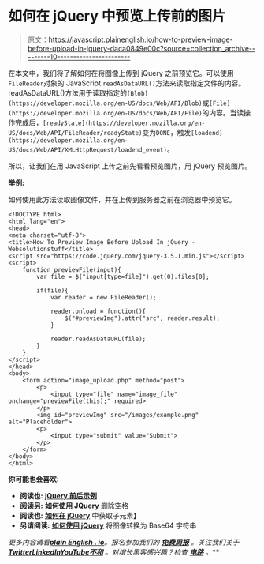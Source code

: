 # 如何在 jQuery 中预览上传前的图片

> 原文：<https://javascript.plainenglish.io/how-to-preview-image-before-upload-in-jquery-daca0849e00c?source=collection_archive---------10----------------------->

在本文中，我们将了解如何在将图像上传到 jQuery 之前预览它。可以使用`FileReader`对象的 JavaScript `readAsDataURL()`方法来读取指定文件的内容。readAsDataURL()方法用于读取指定的`[Blob](https://developer.mozilla.org/en-US/docs/Web/API/Blob)`或`[File](https://developer.mozilla.org/en-US/docs/Web/API/File)`的内容。当读操作完成后，`[readyState](https://developer.mozilla.org/en-US/docs/Web/API/FileReader/readyState)`变为`DONE`，触发`[loadend](https://developer.mozilla.org/en-US/docs/Web/API/XMLHttpRequest/loadend_event)`。

所以，让我们在用 JavaScript 上传之前先看看预览图片，用 jQuery 预览图片。

**举例:**

如何使用此方法读取图像文件，并在上传到服务器之前在浏览器中预览它。

```
<!DOCTYPE html>
<html lang="en">
<head>
<meta charset="utf-8">
<title>How To Preview Image Before Upload In jQuery - Websolutionstuff</title>
<script src="https://code.jquery.com/jquery-3.5.1.min.js"></script>
<script>
    function previewFile(input){
        var file = $("input[type=file]").get(0).files[0];

        if(file){
            var reader = new FileReader();

            reader.onload = function(){
                $("#previewImg").attr("src", reader.result);
            }

            reader.readAsDataURL(file);
        }
    }
</script>
</head> 
<body>
    <form action="image_upload.php" method="post">
        <p>
            <input type="file" name="image_file" onchange="previewFile(this);" required>
        </p>
        <img id="previewImg" src="/images/example.png" alt="Placeholder">
        <p>
            <input type="submit" value="Submit">
        </p>
    </form>
</body>
</html>
```

**你可能也会喜欢:**

*   **阅读也:** [**jQuery 前后示例**](https://websolutionstuff.com/post/jquery-after-and-before-example)
*   **阅读另:** [**如何使用 JQuery**](https://websolutionstuff.com/post/how-to-remove-spaces-using-jquery) 删除空格
*   **阅读也:** [**如何在 jQuery**](https://websolutionstuff.com/post/how-to-get-children-element-in-jquery) 中获取子元素】
*   **另请阅读:** [**如何使用 jQuery**](https://websolutionstuff.com/post/how-to-convert-image-into-base64-string-using-jquery) 将图像转换为 Base64 字符串

*更多内容请看*[***plain English . io***](https://plainenglish.io/)*。报名参加我们的* [***免费周报***](http://newsletter.plainenglish.io/) *。关注我们关于*[***Twitter***](https://twitter.com/inPlainEngHQ)[***LinkedIn***](https://www.linkedin.com/company/inplainenglish/)*[***YouTube***](https://www.youtube.com/channel/UCtipWUghju290NWcn8jhyAw)*[***不和***](https://discord.gg/GtDtUAvyhW) *。对增长黑客感兴趣？检查* [***电路***](https://circuit.ooo/) *。***